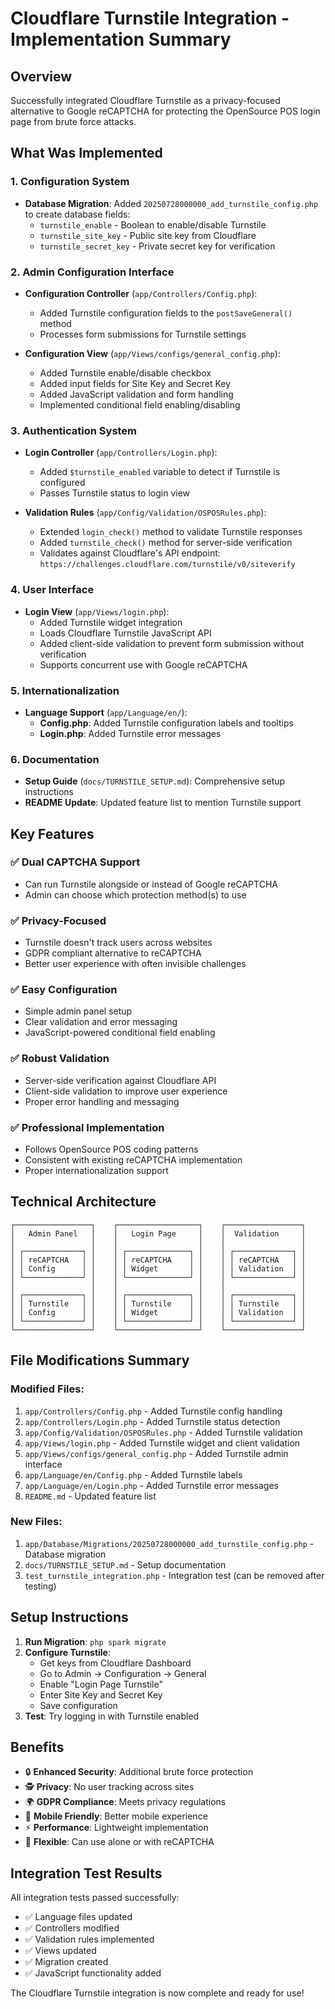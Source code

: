# Cloudflare Turnstile Integration - Implementation Summary

## Overview

Successfully integrated Cloudflare Turnstile as a privacy-focused alternative to Google reCAPTCHA for protecting the OpenSource POS login page from brute force attacks.

## What Was Implemented

### 1. Configuration System
- **Database Migration**: Added `20250728000000_add_turnstile_config.php` to create database fields:
  - `turnstile_enable` - Boolean to enable/disable Turnstile
  - `turnstile_site_key` - Public site key from Cloudflare
  - `turnstile_secret_key` - Private secret key for verification

### 2. Admin Configuration Interface
- **Configuration Controller** (`app/Controllers/Config.php`):
  - Added Turnstile configuration fields to the `postSaveGeneral()` method
  - Processes form submissions for Turnstile settings

- **Configuration View** (`app/Views/configs/general_config.php`):
  - Added Turnstile enable/disable checkbox
  - Added input fields for Site Key and Secret Key
  - Added JavaScript validation and form handling
  - Implemented conditional field enabling/disabling

### 3. Authentication System
- **Login Controller** (`app/Controllers/Login.php`):
  - Added `$turnstile_enabled` variable to detect if Turnstile is configured
  - Passes Turnstile status to login view

- **Validation Rules** (`app/Config/Validation/OSPOSRules.php`):
  - Extended `login_check()` method to validate Turnstile responses
  - Added `turnstile_check()` method for server-side verification
  - Validates against Cloudflare's API endpoint: `https://challenges.cloudflare.com/turnstile/v0/siteverify`

### 4. User Interface
- **Login View** (`app/Views/login.php`):
  - Added Turnstile widget integration
  - Loads Cloudflare Turnstile JavaScript API
  - Added client-side validation to prevent form submission without verification
  - Supports concurrent use with Google reCAPTCHA

### 5. Internationalization
- **Language Support** (`app/Language/en/`):
  - **Config.php**: Added Turnstile configuration labels and tooltips
  - **Login.php**: Added Turnstile error messages

### 6. Documentation
- **Setup Guide** (`docs/TURNSTILE_SETUP.md`): Comprehensive setup instructions
- **README Update**: Updated feature list to mention Turnstile support

## Key Features

### ✅ **Dual CAPTCHA Support**
- Can run Turnstile alongside or instead of Google reCAPTCHA
- Admin can choose which protection method(s) to use

### ✅ **Privacy-Focused**
- Turnstile doesn't track users across websites
- GDPR compliant alternative to reCAPTCHA
- Better user experience with often invisible challenges

### ✅ **Easy Configuration**
- Simple admin panel setup
- Clear validation and error messaging
- JavaScript-powered conditional field enabling

### ✅ **Robust Validation**
- Server-side verification against Cloudflare API
- Client-side validation to improve user experience
- Proper error handling and messaging

### ✅ **Professional Implementation**
- Follows OpenSource POS coding patterns
- Consistent with existing reCAPTCHA implementation
- Proper internationalization support

## Technical Architecture

```
┌─────────────────┐    ┌──────────────────┐    ┌─────────────────┐
│   Admin Panel   │    │   Login Page     │    │  Validation     │
│                 │    │                  │    │                 │
│ ┌─────────────┐ │    │ ┌──────────────┐ │    │ ┌─────────────┐ │
│ │ reCAPTCHA   │ │    │ │ reCAPTCHA    │ │    │ │ reCAPTCHA   │ │
│ │ Config      │ │    │ │ Widget       │ │    │ │ Validation  │ │
│ └─────────────┘ │    │ └──────────────┘ │    │ └─────────────┘ │
│                 │    │                  │    │                 │
│ ┌─────────────┐ │    │ ┌──────────────┐ │    │ ┌─────────────┐ │
│ │ Turnstile   │ │    │ │ Turnstile    │ │    │ │ Turnstile   │ │
│ │ Config      │ │    │ │ Widget       │ │    │ │ Validation  │ │
│ └─────────────┘ │    │ └──────────────┘ │    │ └─────────────┘ │
└─────────────────┘    └──────────────────┘    └─────────────────┘
```

## File Modifications Summary

### Modified Files:
1. `app/Controllers/Config.php` - Added Turnstile config handling
2. `app/Controllers/Login.php` - Added Turnstile status detection
3. `app/Config/Validation/OSPOSRules.php` - Added Turnstile validation
4. `app/Views/login.php` - Added Turnstile widget and client validation
5. `app/Views/configs/general_config.php` - Added Turnstile admin interface
6. `app/Language/en/Config.php` - Added Turnstile labels
7. `app/Language/en/Login.php` - Added Turnstile error messages
8. `README.md` - Updated feature list

### New Files:
1. `app/Database/Migrations/20250728000000_add_turnstile_config.php` - Database migration
2. `docs/TURNSTILE_SETUP.md` - Setup documentation
3. `test_turnstile_integration.php` - Integration test (can be removed after testing)

## Setup Instructions

1. **Run Migration**: `php spark migrate`
2. **Configure Turnstile**:
   - Get keys from Cloudflare Dashboard
   - Go to Admin → Configuration → General
   - Enable "Login Page Turnstile"
   - Enter Site Key and Secret Key
   - Save configuration
3. **Test**: Try logging in with Turnstile enabled

## Benefits

- 🔒 **Enhanced Security**: Additional brute force protection
- 🕵️ **Privacy**: No user tracking across sites
- 🌍 **GDPR Compliance**: Meets privacy regulations
- 📱 **Mobile Friendly**: Better mobile experience
- ⚡ **Performance**: Lightweight implementation
- 🔧 **Flexible**: Can use alone or with reCAPTCHA

## Integration Test Results

All integration tests passed successfully:
- ✅ Language files updated
- ✅ Controllers modified
- ✅ Validation rules implemented
- ✅ Views updated
- ✅ Migration created
- ✅ JavaScript functionality added

The Cloudflare Turnstile integration is now complete and ready for use!
